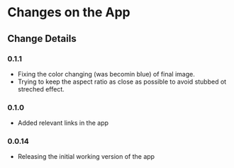# Changes on the App

## Change Details

### 0.1.1
- Fixing the color changing (was becomin blue) of final image.
- Trying to keep the aspect ratio as close as possible to avoid stubbed ot streched effect.

### 0.1.0
- Added relevant links in the app

### 0.0.14
- Releasing the initial working version of the app
